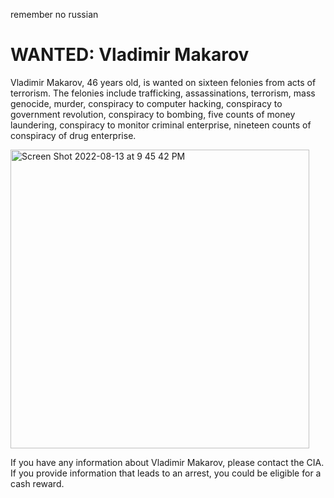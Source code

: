 remember no russian

# WANTED: Vladimir Makarov

Vladimir Makarov, 46 years old, is wanted on sixteen felonies from acts of terrorism. The felonies include trafficking, assassinations, terrorism, mass genocide, murder, conspiracy to computer hacking, conspiracy to government revolution, conspiracy to bombing, five counts of money laundering, conspiracy to monitor criminal enterprise, nineteen counts of conspiracy of drug enterprise. 

<img width="478" alt="Screen Shot 2022-08-13 at 9 45 42 PM" src="https://user-images.githubusercontent.com/89334184/184525808-b118cec4-5f69-45b6-b48f-85783729f086.png">

If you have any information about Vladimir Makarov, please contact the CIA. If you provide information that leads to an arrest, you could be eligible for a cash reward.

